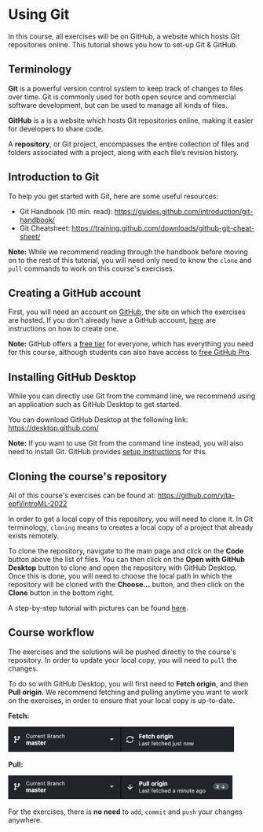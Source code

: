 # Using Git

In this course, all exercises will be on GitHub, a website which hosts Git repositories online. This tutorial shows you how to set-up Git & GitHub.
## Terminology

**Git** is a powerful version control system to keep track of changes to files over time. Git is commonly used for both open source and commercial software development, but can be used to manage all kinds of files.

**GitHub** is a is a website which hosts Git repositories online, making it easier for developers to share code.

A **repository**, or Git project, encompasses the entire collection of files and folders associated with a project,  along with each file’s revision history.

## Introduction to Git

To help you get started with Git, here are some useful resources:

- Git Handbook (10 min. read): https://guides.github.com/introduction/git-handbook/
- Git Cheatsheet: https://training.github.com/downloads/github-git-cheat-sheet/

**Note:** While we recommend reading through the handbook before moving on to the rest of this tutorial, you will need only need to know the `clone` and `pull` commands to work on this course's exercises.

## Creating a GitHub account

First, you will need an account on [GitHub](https://github.com), the site on which the exercises are hosted. If you don't already have a GitHub account, [here](https://github.com/join) are instructions on how to create one.

**Note:** GitHub offers a [free tier](https://github.com/pricing) for everyone, which has everything you need for this course, although students can also have access to [free GitHub Pro](https://education.github.com/benefits/offers).

## Installing GitHub Desktop

While you can directly use Git from the command line, we recommend using an application such as GitHub Desktop to get started.

You can download GitHub Desktop at the following link: https://desktop.github.com/

**Note:** If you want to use Git from the command line instead, you will also need to install Git. GitHub provides [setup instructions](https://docs.github.com/en/github/getting-started-with-github/set-up-git) for this.

## Cloning the course's repository

All of this course's exercises can be found at: https://github.com/vita-epfl/introML-2022

In order to get a local copy of this repository, you will need to clone it.
In Git terminology, `cloning` means to creates a local copy of a project that already exists remotely.

To clone the repository, navigate to the main page and click on the **Code** button above the list of files. You can then click on the **Open with GitHub Desktop** button to clone and open the repository with GitHub Desktop. Once this is done, you will need to choose the local path in which the repository will be cloned with the **Choose...** button, and then click on the **Clone** button in the bottom right.

A step-by-step tutorial with pictures can be found [here](https://docs.github.com/en/desktop/contributing-and-collaborating-using-github-desktop/cloning-a-repository-from-github-to-github-desktop).

## Course workflow

The exercises and the solutions will be pushed directly to the course's repository. In order to update your local copy, you will need to `pull` the changes.

To do so with GitHub Desktop, you will first need to **Fetch origin**, and then **Pull origin**. We recommend fetching and pulling anytime you want to work on the exercises, in order to ensure that your local copy is up-to-date.

**Fetch:**

![fetch](images/fetch.png)

**Pull:**

![pull](images/pull.png)

For the exercises, there is **no need** to `add`, `commit` and `push` your changes anywhere.
